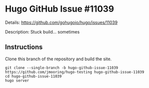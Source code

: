 # Hugo GitHub Issue #11039

Details: <https://github.com/gohugoio/hugo/issues/11039>

Description: Stuck build... sometimes

## Instructions

Clone this branch of the repository and build the site.

```text
git clone --single-branch -b hugo-github-issue-11039 https://github.com/jmooring/hugo-testing hugo-github-issue-11039
cd hugo-github-issue-11039
hugo server
```
